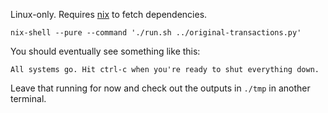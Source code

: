 Linux-only. Requires [nix](https://nixos.org/) to fetch dependencies.

```
nix-shell --pure --command './run.sh ../original-transactions.py'
```

You should eventually see something like this:

```
All systems go. Hit ctrl-c when you're ready to shut everything down.
```

Leave that running for now and check out the outputs in `./tmp` in another terminal.